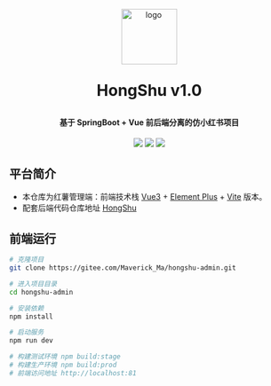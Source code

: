 <p align="center">
 <img alt="logo" src="https://image.mayongjian.cn/2024/07/03/1de3ee08e0a34ab6bf9a163d380fb596.png" style="width: 100px">
</p>
<h1 align="center" style="margin: 30px 0 30px; font-weight: bold;">HongShu v1.0</h1>
<h4 align="center">基于 SpringBoot + Vue 前后端分离的仿小红书项目</h4>
<p align="center">
	<a href="https://gitee.com/Maverick_Ma/hongshu-admin/stargazers">
    <img src="https://gitee.com/Maverick_Ma/hongshu-admin/badge/star.svg?theme=dark"></a>
	<a href="https://gitee.com/Maverick_Ma/hongshu-admin">
    <img src="https://img.shields.io/badge/HongShu-v1.0-brightgreen.svg"></a>
	<a href="https://gitee.com/Maverick_Ma/hongshu-admin/blob/master/LICENSE">
    <img src="https://img.shields.io/github/license/mashape/apistatus.svg"></a>
</p>

## 平台简介
* 本仓库为红薯管理端：前端技术栈 [Vue3](https://v3.cn.vuejs.org) + [Element Plus](https://element-plus.org/zh-CN) + [Vite](https://cn.vitejs.dev/) 版本。
* 配套后端代码仓库地址 [HongShu](https://gitee.com/Maverick_Ma/hongshu.git)

## 前端运行
```bash
# 克隆项目
git clone https://gitee.com/Maverick_Ma/hongshu-admin.git

# 进入项目目录
cd hongshu-admin

# 安装依赖
npm install

# 启动服务
npm run dev

# 构建测试环境 npm build:stage
# 构建生产环境 npm build:prod
# 前端访问地址 http://localhost:81
```
